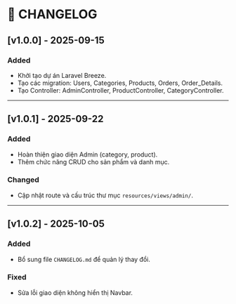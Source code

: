 # 📝 CHANGELOG

## [v1.0.0] - 2025-09-15
### Added
- Khởi tạo dự án Laravel Breeze.
- Tạo các migration: Users, Categories, Products, Orders, Order_Details.
- Tạo Controller: AdminController, ProductController, CategoryController.

---

## [v1.0.1] - 2025-09-22
### Added
- Hoàn thiện giao diện Admin (category, product).
- Thêm chức năng CRUD cho sản phẩm và danh mục.

### Changed
- Cập nhật route và cấu trúc thư mục `resources/views/admin/`.

---

## [v1.0.2] - 2025-10-05
### Added
- Bổ sung file `CHANGELOG.md` để quản lý thay đổi.

### Fixed
- Sửa lỗi giao diện không hiển thị Navbar.
